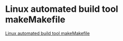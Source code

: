 # Linux automated build tool makeMakefile
[Linux automated build tool makeMakefile](https://aiwithcloud.com/2022/09/19/linux_automated_build_tool_makemakefile/)